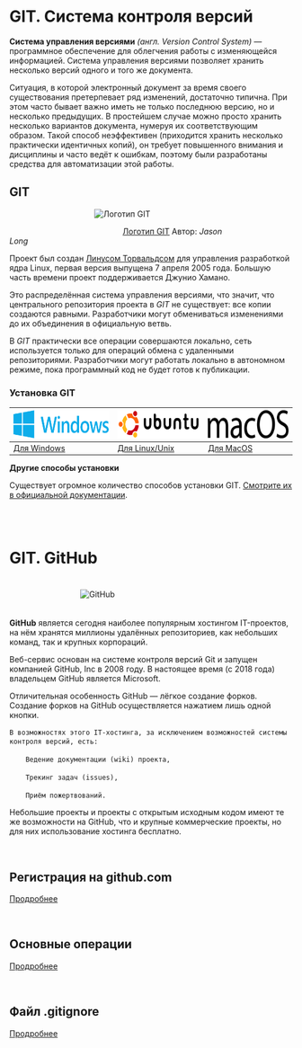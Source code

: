 # **GIT. Система контроля версий**

**Система управления версиями** *(англ. Version Control System)* — программное обеспечение для облегчения работы с изменяющейся информацией. Система управления версиями позволяет хранить несколько версий одного и того же документа.

Ситуация, в которой электронный документ за время своего существования претерпевает ряд изменений, достаточно типична. При этом часто бывает важно иметь не только последнюю версию, но и несколько предыдущих. В простейшем случае можно просто хранить несколько вариантов документа, нумеруя их соответствующим образом. Такой способ неэффективен (приходится хранить несколько практически идентичных копий), он требует повышенного внимания и дисциплины и часто ведёт к ошибкам, поэтому были разработаны средства для автоматизации этой работы.

## **GIT**

<img src="https://git-scm.com/images/logos/downloads/Git-Logo-2Color.png" height="150px" alt="Логотип GIT" style="margin:0 30%">

<span style="margin:0 40%">[Логотип GIT](https://git-scm.com/downloads/logos " ") Автор: *Jason Long*</span>

Проект был создан [Линусом Торвальдсом](https://ru.wikipedia.org/wiki/%D0%A2%D0%BE%D1%80%D0%B2%D0%B0%D0%BB%D1%8C%D0%B4%D1%81,_%D0%9B%D0%B8%D0%BD%D1%83%D1%81 "https://ru.wikipedia.org/wiki/Торвальдс,_Линус") для управления разработкой ядра Linux, первая версия выпущена 7 апреля 2005 года. Большую часть времени проект поддерживается Джунио Хамано.

Это распределённая система управления версиями, что значит, что центрального репозитория проекта в *GIT* не существует: все копии создаются равными. Разработчики могут обмениваться изменениями до их объединения в официальную ветвь.

В *GIT* практически все операции совершаются локально, сеть используется только для операций обмена с удаленными репозиториями. Разработчики могут работать локально в автономном режиме, пока программный код не будет готов к публикации.

### **Установка GIT**

<img src="https://raw.githubusercontent.com/deflion/git-instruction/main/img/windows_logo.png" height="50px" alt="Windows logo"> |  <img src="https://raw.githubusercontent.com/deflion/git-instruction/main/img/ubuntu_logo.png" height="50px" alt="Ubuntu logo"> | <img src="https://raw.githubusercontent.com/deflion/git-instruction/main/img/MacOS_wordmark.svg.png" height="50px" alt="Mac logo">
------------- | ------------- | -------------
[Для Windows](https://github.com/deflion/git-instruction/blob/main/git-install.md#установка-git-в-windows)| [Для Linux/Unix](https://github.com/deflion/git-instruction/blob/main/git-install.md#установка-git-в-linux-ubuntu-cli-apt)| [Для MacOS](https://github.com/deflion/git-instruction/blob/main/git-install.md#установка-git-в-macos)

 
**Другие способы установки**

Существует огромное количество способов установки GIT. [Смотрите их в официальной документации](https://git-scm.com/book/ru/v2/%D0%92%D0%B2%D0%B5%D0%B4%D0%B5%D0%BD%D0%B8%D0%B5-%D0%A3%D1%81%D1%82%D0%B0%D0%BD%D0%BE%D0%B2%D0%BA%D0%B0-Git "Установка GIT").

</br>
</br>


# **GIT. GitHub**

<img src="https://lms.skillfactory.ru/assets/courseware/v1/af9e28ab2e9962a8256b7e573c7377cf/asset-v1:SkillFactory+PHP-3.0+2020+type@asset+block/PHP.5.6.1.png" alt="GitHub" height="150px" style="margin: 20px 25%">



**GitHub** является сегодня наиболее популярным хостингом IT-проектов, на нём хранятся миллионы удалённых репозиториев, как небольших команд, так и крупных корпораций.

Веб-сервис основан на системе контроля версий Git и запущен компанией GitHub, Inc в 2008 году. В настоящее время (с 2018 года) владельцем GitHub является Microsoft.

Отличительная особенность GitHub — лёгкое создание форков. Создание форков на GitHub осуществляется нажатием лишь одной кнопки.

~~~
В возможностях этого IT-хостинга, за исключением возможностей системы контроля версий, есть:

    Ведение документации (wiki) проекта,

    Трекинг задач (issues),

    Приём пожертвований.

~~~

Небольшие проекты и проекты с открытым исходным кодом имеют те же возможности на GitHub, что и крупные коммерческие проекты, но для них использование хостинга бесплатно.

</br>

## **Регистрация на github.com**

[Продробнее](https://github.com/deflion/git-instruction/blob/main/git-registration.md)

</br>

## **Основные операции**

[Продробнее](https://github.com/deflion/git-instruction/blob/main/git-operations.md)

</br>

## **Файл .gitignore**

[Продробнее](https://github.com/deflion/git-instruction/blob/main/git-ignore.md)


